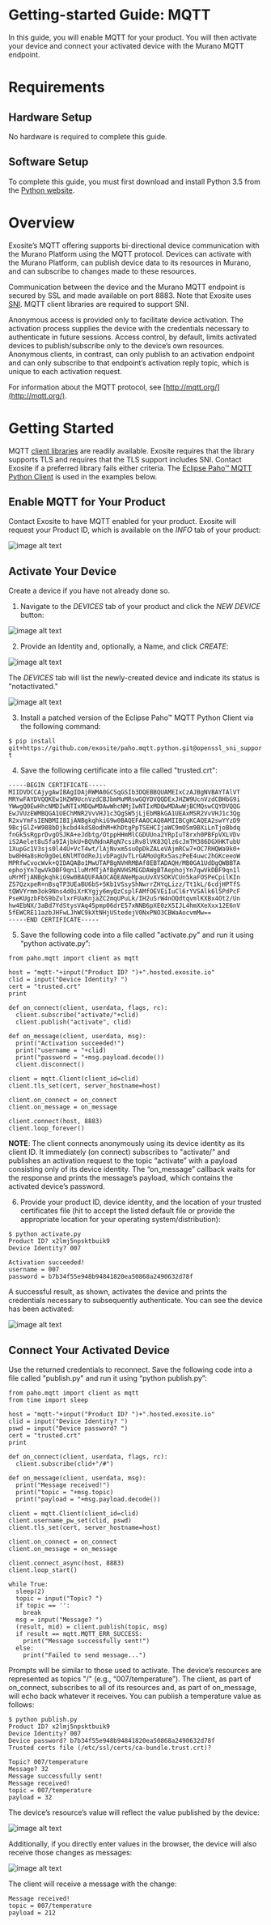 # Getting-started Guide: MQTT

In this guide, you will enable MQTT for your product. You will then activate your device and connect your activated device with the Murano MQTT endpoint.

# Requirements 

## Hardware Setup

No hardware is required to complete this guide.

## Software Setup

To complete this guide, you must first download and install Python 3.5 from the [Python website](https://www.python.org/).

# Overview

Exosite’s MQTT offering supports bi-directional device communication with the Murano Platform using the MQTT protocol. Devices can activate with the Murano Platform, can publish device data to its resources in Murano, and can subscribe to changes made to these resources.

Communication between the device and the Murano MQTT endpoint is secured by SSL and made available on port 8883. Note that Exosite uses [SNI](https://en.wikipedia.org/wiki/Server_Name_Indication). MQTT client libraries are required to support SNI.

Anonymous access is provided only to facilitate device activation. The activation process supplies the device with the credentials necessary to authenticate in future sessions. Access control, by default, limits activated devices to publish/subscribe only to the device’s own resources. Anonymous clients, in contrast, can only publish to an activation endpoint and can only subscribe to that endpoint’s activation reply topic, which is unique to each activation request.

For information about the MQTT protocol, see [http://mqtt.org/](http://mqtt.org/).

# Getting Started

MQTT [client libraries](https://github.com/mqtt/mqtt.github.io/wiki/libraries) are readily available. Exosite requires that the library supports TLS and requires that the TLS support includes SNI. Contact Exosite if a preferred library fails either criteria. The [Eclipse Paho™ MQTT Python Client](https://github.com/eclipse/paho.mqtt.python) is used in the examples below.

## Enable MQTT for Your Product

Contact Exosite to have MQTT enabled for your product. Exosite will request your Product ID, which is available on the *INFO* tab of your product:

![image alt text](../mqtt_0.png)

## Activate Your Device

Create a device if you have not already done so. 

1. Navigate to the *DEVICES* tab of your product and click the *NEW DEVICE* button:

 ![image alt text](../mqtt_1.png)

2. Provide an Identity and, optionally, a Name, and click *CREATE*:

 ![image alt text](../mqtt_2.png)

  The *DEVICES* tab will list the newly-created device and indicate its status is "notactivated."

 ![image alt text](../mqtt_3.png)

3. Install a patched version of the Eclipse Paho™ MQTT Python Client via the following command:

  `$ pip install git+https://github.com/exosite/paho.mqtt.python.git@openssl_sni_support`

4. Save the following certificate into a file called "trusted.crt":
  ```
  -----BEGIN CERTIFICATE-----
  MIIDVDCCAjygAwIBAgIDAjRWMA0GCSqGSIb3DQEBBQUAMEIxCzAJBgNVBAYTAlVT
  MRYwFAYDVQQKEw1HZW9UcnVzdCBJbmMuMRswGQYDVQQDExJHZW9UcnVzdCBHbG9i
  YWwgQ0EwHhcNMDIwNTIxMDQwMDAwWhcNMjIwNTIxMDQwMDAwWjBCMQswCQYDVQQG
  EwJVUzEWMBQGA1UEChMNR2VvVHJ1c3QgSW5jLjEbMBkGA1UEAxMSR2VvVHJ1c3Qg
  R2xvYmFsIENBMIIBIjANBgkqhkiG9w0BAQEFAAOCAQ8AMIIBCgKCAQEA2swYYzD9
  9BcjGlZ+W988bDjkcbd4kdS8odhM+KhDtgPpTSEHCIjaWC9mOSm9BXiLnTjoBbdq
  fnGk5sRgprDvgOSJKA+eJdbtg/OtppHHmMlCGDUUna2YRpIuT8rxh0PBFpVXLVDv
  iS2Aelet8u5fa9IAjbkU+BQVNdnARqN7csiRv8lVK83Qlz6cJmTM386DGXHKTubU
  1XupGc1V3sjs0l44U+VcT4wt/lAjNvxm5suOpDkZALeVAjmRCw7+OC7RHQWa9k0+
  bw8HHa8sHo9gOeL6NlMTOdReJivbPagUvTLrGAMoUgRx5aszPeE4uwc2hGKceeoW
  MPRfwCvocWvk+QIDAQABo1MwUTAPBgNVHRMBAf8EBTADAQH/MB0GA1UdDgQWBBTA
  ephojYn7qwVkDBF9qn1luMrMTjAfBgNVHSMEGDAWgBTAephojYn7qwVkDBF9qn1l
  uMrMTjANBgkqhkiG9w0BAQUFAAOCAQEANeMpauUvXVSOKVCUn5kaFOSPeCpilKIn
  Z57QzxpeR+nBsqTP3UEaBU6bS+5Kb1VSsyShNwrrZHYqLizz/Tt1kL/6cdjHPTfS
  tQWVYrmm3ok9Nns4d0iXrKYgjy6myQzCsplFAMfOEVEiIuCl6rYVSAlk6l5PdPcF
  PseKUgzbFbS9bZvlxrFUaKnjaZC2mqUPuLk/IH2uSrW4nOQdtqvmlKXBx4Ot2/Un
  hw4EbNX/3aBd7YdStysVAq45pmp06drE57xNNB6pXE0zX5IJL4hmXXeXxx12E6nV
  5fEWCRE11azbJHFwLJhWC9kXtNHjUStedejV0NxPNO3CBWaAocvmMw==
  -----END CERTIFICATE-----
```
5. Save the following code into a file called "activate.py" and run it using “python activate.py”:
  ```
  from paho.mqtt import client as mqtt

  host = "mqtt-"+input("Product ID? ")+".hosted.exosite.io"
  clid = input("Device Identity? ")
  cert = "trusted.crt"
  print

  def on_connect(client, userdata, flags, rc):
    client.subscribe("activate/"+clid)
    client.publish("activate", clid)

  def on_message(client, userdata, msg):
    print("Activation succeeded!")
    print("username = "+clid)
    print("password = "+msg.payload.decode())
    client.disconnect()

  client = mqtt.Client(client_id=clid)
  client.tls_set(cert, server_hostname=host)

  client.on_connect = on_connect
  client.on_message = on_message

  client.connect(host, 8883)
  client.loop_forever()
  ```
**NOTE**: The client connects anonymously using its device identity as its client ID. It immediately (on connect) subscribes to "activate/<device identity>" and publishes an activation request to the topic “activate” with a payload consisting only of its device identity. The “on_message” callback waits for the response and prints the message’s payload, which contains the activated device’s password.

6. Provide your product ID, device identity, and the location of your trusted certificates file (hit <Enter> to accept the listed default file or provide the appropriate location for your operating system/distribution):
  ```
  $ python activate.py
  Product ID? x2lmj5npsktbuik9
  Device Identity? 007

  Activation succeeded!
  username = 007
  password = b7b34f55e948b94841820ea50868a2490632d78f
  ```
A successful result, as shown, activates the device and prints the credentials necessary to subsequently authenticate. You can see the device has been activated:

![image alt text](../mqtt_4.png)

## Connect Your Activated Device

Use the returned credentials to reconnect. Save the following code into a file called "publish.py" and run it using “python publish.py”:
```
from paho.mqtt import client as mqtt
from time import sleep

host = "mqtt-"+input("Product ID? ")+".hosted.exosite.io"
clid = input("Device Identity? ")
pswd = input("Device password? ")
cert = "trusted.crt"
print

def on_connect(client, userdata, flags, rc):
  client.subscribe(clid+"/#")

def on_message(client, userdata, msg):
  print("Message received!")
  print("topic = "+msg.topic)
  print("payload = "+msg.payload.decode())

client = mqtt.Client(client_id=clid)
client.username_pw_set(clid, pswd)
client.tls_set(cert, server_hostname=host)

client.on_connect = on_connect
client.on_message = on_message

client.connect_async(host, 8883)
client.loop_start()

while True:
  sleep(2)
  topic = input("Topic? ")
  if topic == '':
    break
  msg = input("Message? ")
  (result, mid) = client.publish(topic, msg)
  if result == mqtt.MQTT_ERR_SUCCESS:
    print("Message successfully sent!")
  else:
    print("Failed to send message...")
```
Prompts will be similar to those used to activate. The device’s resources are represented as topics "<device ID>/<resource>" (e.g., “007/temperature”). The client, as part of on_connect, subscribes to all of its resources and, as part of on_message, will echo back whatever it receives. You can publish a temperature value as follows:
```
$ python publish.py
Product ID? x2lmj5npsktbuik9
Device Identity? 007
Device password? b7b34f55e948b94841820ea50868a2490632d78f
Trusted certs file (/etc/ssl/certs/ca-bundle.trust.crt)? 

Topic? 007/temperature
Message? 32
Message successfully sent!
Message received!
topic = 007/temperature
payload = 32
```
The device’s resource’s value will reflect the value published by the device:

![image alt text](../mqtt_5.png)

Additionally, if you directly enter values in the browser, the device will also receive those changes as messages:

![image alt text](../mqtt_6.png)

The client will receive a message with the change:
```
Message received!
topic = 007/temperature
payload = 212
```
